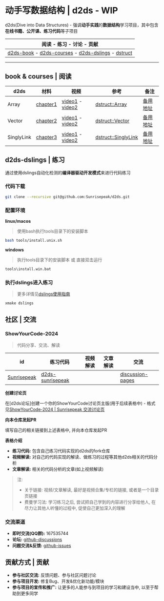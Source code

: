 # 动手写数据结构 | d2ds - WIP

d2ds(Dive into Data Structures) - 强调**动手实践**的**数据结构**学习项目，其中包含**在线书籍、公开课、练习代码**等子项目

| 阅读 - 练习 - 讨论 - 贡献 |
| ------------------------------------------------------------ |
| [d2ds-book](https://sunrisepeak.github.io/d2ds) - [d2ds-courses](https://sunrisepeak.github.io/d2ds-courses) - [d2ds-dslings](dslings) - [dstruct](https://github.com/Sunrisepeak/dstruct) |

---

## book & courses | 阅读

| d2ds | 材料 | 视频 | 参考 | 备注 |
| --- | --- | --- | --- | --- |
| Array | [chapter1](http://127.0.0.1:3000/chapter_01_array.html) | [video1](https://www.bilibili.com/video/BV1hD421T7sU) - [video2](https://www.bilibili.com/video/BV16t421w7c2) | [dstruct::Array](https://github.com/Sunrisepeak/dstruct/blob/main/core/ds/array/Array.hpp) | [备用地址](https://zhuanlan.zhihu.com/p/693936490) |
| Vector | [chapter2](http://127.0.0.1:3000/chapter_01_array.html) | [video1](https://www.bilibili.com/video/BV1K1421z7kt) - [video2](https://www.bilibili.com/video/BV1yb421B7ZG) | [dstruct::Vector](https://github.com/Sunrisepeak/dstruct/blob/main/core/ds/array/Vector.hpp) | [备用地址](https://zhuanlan.zhihu.com/p/696455403) |
| SinglyLink | [chapter3](http://127.0.0.1:3000/chapter_04_embeddedlist.html) | [video1](https://www.bilibili.com/video/BV1ND421V7Wn) - [video2](https://www.bilibili.com/video/BV1ir421w71C) | [dstruct::SinglyLink](https://github.com/Sunrisepeak/dstruct/blob/main/core/ds/linked-list/EmbeddedList.hpp#L15) | [备用地址](https://zhuanlan.zhihu.com/p/699299313) |

## d2ds-dslings | 练习

通过使用dslings自动化检测的**编译器驱动开发模式**来进行代码练习

### 代码下载

```bash
git clone --recursive git@github.com:Sunrisepeak/d2ds.git
```

### 配置环境

**linux/macos**

> 使用bash执行tools目录下的安装脚本

```bash
bash tools/install.unix.sh
```

**windows**

> 执行tools目录下的安装脚本 或 直接双击运行

```bash
tools\install.win.bat
```

### 执行dslings进入练习

> 更多详情见[dslings使用指南](book/src/dslings.md)

```bash
xmake dslings
```

## 社区 | 交流

### ShowYourCode-2024

> 代码分享、交流、解读

| id | 练习代码 | 视频解读 | 文章解读 | 交流 |
| --- | --- | --- | --- | --- |
| [Sunrisepeak](https://github.com/Sunrisepeak) | [d2ds-sunrisepeak](https://github.com/UnknownBugs/d2ds-sunrisepeak) |  |  | [discussion-pages](https://github.com/Sunrisepeak/d2ds/discussions/19) |

**创建讨论页**

在[d2ds论坛]创建一个你的ShowYourCode讨论页主版(用于后续表格中) - 格式见[ShowYourCode-2024 | Sunrisepeak 交流讨论页](https://github.com/Sunrisepeak/d2ds/discussions/19)

**向本仓库发起PR**

填写自己的相关链接到上述表格中, 并向本仓库发起PR

**表格介绍**

- **练习代码:** 包含自己练习代码实现的d2ds的fork仓库
- **视频解读:** 对自己的代码实现的解读、做练习的过程等其他d2ds相关的代码分析
- **文章解读:** 相关的代码分析的文章(如上视频解读)

> 注:
> 
> - 关于链接: 视频/文章解读, 最好是视频合集/专栏的链接, 或者是一个目录页链接
> - 费曼学习法: 学习练习之后, 尝试把自己学到的内容进行分享给他人, 在尽力让其他人听懂的过程中, 促使自己更加深入的理解

### 交流渠道

- **即时交流(QQ群):** 167535744
- **论坛:** [github-discussions](https://github.com/Sunrisepeak/d2ds-courses/discussions)
- **问题交流&反馈:** [github-issues](https://github.com/Sunrisepeak/d2ds-courses/issues)

## 贡献方式 | 贡献

- **参与社区交流:** 反馈问题、参与社区问题讨论
- **参与项目开发:** 修复Bug、开发&优化新功能/模块
- **参与项目的宣传和推广:** 让更多的人能参与到项目的学习和建设当中, 以至于帮助到更多同学